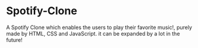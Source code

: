 # Spotify-Clone
A Spotify Clone which enables the users to play their favorite music!, purely made by HTML, CSS and JavaScript. it can be expanded by a lot in the future!
